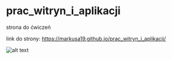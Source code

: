 # prac_witryn_i_aplikacji
strona do ćwiczeń

link do strony: https://markusa19.github.io/prac_witryn_i_aplikacji/

![alt text](/img/obraz1_zad2.gif "Title")
